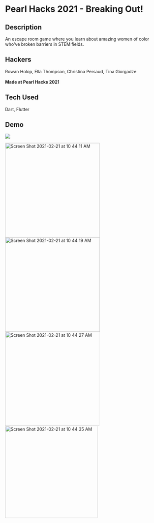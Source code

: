 # Pearl Hacks 2021 - Breaking Out!

## Description

An escape room game where you learn about amazing women of color who've broken barriers in STEM fields.

## Hackers

Rowan Holop, Ella Thompson, Christina Persaud, Tina Giorgadze
<br>
<br>
**Made at Pearl Hacks 2021**

## Tech Used

Dart, Flutter

## Demo

![](https://cdn.discordapp.com/attachments/802312232301625354/813071969645887558/SMALL.gif)

<img width="307" alt="Screen Shot 2021-02-21 at 10 44 11 AM" src="https://user-images.githubusercontent.com/70185995/108630270-edfe0800-7431-11eb-93f2-7a384d5f05ce.png">
<img width="308" alt="Screen Shot 2021-02-21 at 10 44 19 AM" src="https://user-images.githubusercontent.com/70185995/108630271-ee969e80-7431-11eb-849a-c836bfac0558.png">
<img width="306" alt="Screen Shot 2021-02-21 at 10 44 27 AM" src="https://user-images.githubusercontent.com/70185995/108630273-ef2f3500-7431-11eb-9ee4-0b68bf7594c8.png">
<img width="300" alt="Screen Shot 2021-02-21 at 10 44 35 AM" src="https://user-images.githubusercontent.com/70185995/108630274-f0606200-7431-11eb-8e4f-c72c50bfd35b.png">
